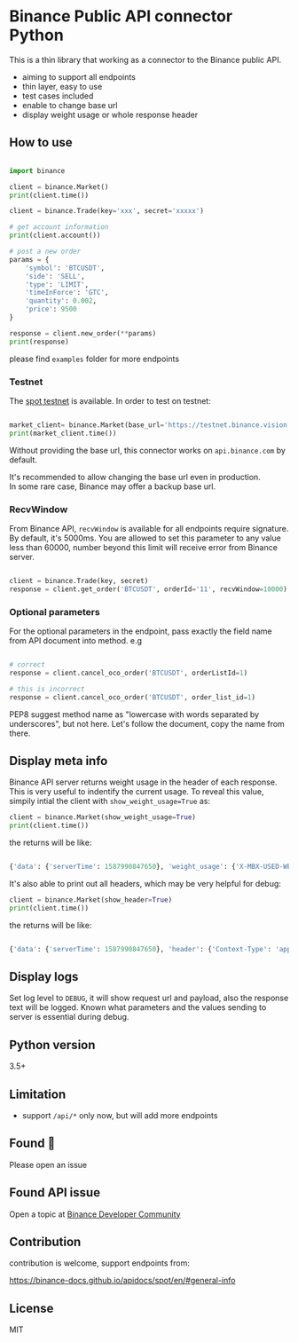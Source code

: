 # Binance Public API connector Python

This is a thin library that working as a connector to the Binance public API.

- aiming to support all endpoints
- thin layer, easy to use
- test cases included
- enable to change base url
- display weight usage or whole response header

## How to use

```python

import binance

client = binance.Market()
print(client.time())

client = binance.Trade(key='xxx', secret='xxxxx')

# get account information
print(client.account())

# post a new order
params = {
    'symbol': 'BTCUSDT',
    'side': 'SELL',
    'type': 'LIMIT',
    'timeInForce': 'GTC',
    'quantity': 0.002,
    'price': 9500
}

response = client.new_order(**params)
print(response)

```

please find `examples` folder for more endpoints

### Testnet

The [spot testnet](https://testnet.binance.vision/) is available. In order to test on testnet:

```python

market_client= binance.Market(base_url='https://testnet.binance.vision')
print(market_client.time())

```

Without providing the base url, this connector works on `api.binance.com` by default.<br/>

It's recommended to allow changing the base url even in production.<br/>
In some rare case, Binance may offer a backup base url.

### RecvWindow

From Binance API, `recvWindow` is available for all endpoints require signature. By default, it's 5000ms.
You are allowed to set this parameter to any value less than 60000, number beyond this limit will receive error from Binance server.

```python

client = binance.Trade(key, secret)
response = client.get_order('BTCUSDT', orderId='11', recvWindow=10000)

```

### Optional parameters

For the optional parameters in the endpoint, pass exactly the field name from API document into method. e.g

```python

# correct
response = client.cancel_oco_order('BTCUSDT', orderListId=1)

# this is incorrect
response = client.cancel_oco_order('BTCUSDT', order_list_id=1)
```

PEP8 suggest method name as "lowercase with words separated by underscores", but not here. Let's follow the document, copy the name from there.

## Display meta info

Binance API server returns weight usage in the header of each response. This is very useful to indentify the current usage.
To reveal this value, simpily intial the client with `show_weight_usage=True` as:

```python
client = binance.Market(show_weight_usage=True)
print(client.time())
```

the returns will be like:

```python

{'data': {'serverTime': 1587990847650}, 'weight_usage': {'X-MBX-USED-WEIGHT': '31', 'X-MBX-USED-WEIGHT-1M': '31'}}

```

It's also able to print out all headers, which may be very helpful for debug:

```python
client = binance.Market(show_header=True)
print(client.time())
```

the returns will be like:

```python

{'data': {'serverTime': 1587990847650}, 'header': {'Context-Type': 'application/json;charset=utf-8', ...}}

```

## Display logs
Set log level to `DEBUG`, it will show request url and payload, also the response text will be logged.
Known what parameters and the values sending to server is essential during debug.

## Python version
3.5+

## Limitation
- support `/api/*` only now, but will add more endpoints

## Found :bug:
Please open an issue

## Found API issue
Open a topic at [Binance Developer Community](https://dev.binance.vision)

## Contribution

contribution is welcome, support endpoints from:

https://binance-docs.github.io/apidocs/spot/en/#general-info

## License
MIT
